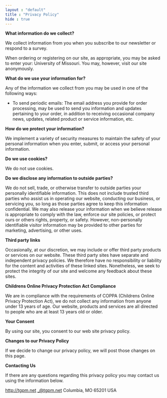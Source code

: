 ```yaml
---
layout : "default"
title : "Privacy Policy"
hide : true
---
```


**What information do we collect?** 

We collect information from you when you subscribe to our newsletter or respond to a survey.  

When ordering or registering on our site, as appropriate, you may be asked to enter your: University of Missouri. You may, however, visit our site anonymously.

**What do we use your information for?** 

Any of the information we collect from you may be used in one of the following ways: 

- To send periodic emails: The email address you provide for order processing, may be used to send you information and updates pertaining to your order, in addition to receiving occasional company news, updates, related product or service information, etc.

**How do we protect your information?** 

We implement a variety of security measures to maintain the safety of your personal information when you enter, submit, or access your personal information. 

**Do we use cookies?** 

We do not use cookies.

**Do we disclose any information to outside parties?** 

We do not sell, trade, or otherwise transfer to outside parties your personally identifiable information. This does not include trusted third parties who assist us in operating our website, conducting our business, or servicing you, so long as those parties agree to keep this information confidential. We may also release your information when we believe release is appropriate to comply with the law, enforce our site policies, or protect ours or others rights, property, or safety. However, non-personally identifiable visitor information may be provided to other parties for marketing, advertising, or other uses.

**Third party links** 

 Occasionally, at our discretion, we may include or offer third party products or services on our website. These third party sites have separate and independent privacy policies. We therefore have no responsibility or liability for the content and activities of these linked sites. Nonetheless, we seek to protect the integrity of our site and welcome any feedback about these sites.

**Childrens Online Privacy Protection Act Compliance** 

We are in compliance with the requirements of COPPA (Childrens Online Privacy Protection Act), we do not collect any information from anyone under 13 years of age. Our website, products and services are all directed to people who are at least 13 years old or older.

**Your Consent** 

By using our site, you consent to our web site privacy policy.

**Changes to our Privacy Policy** 

If we decide to change our privacy policy, we will post those changes on this page. 

**Contacting Us** 

If there are any questions regarding this privacy policy you may contact us using the information below. 

http://tgpm.net
_@tgpm.net
Columbia, MO 65201
USA